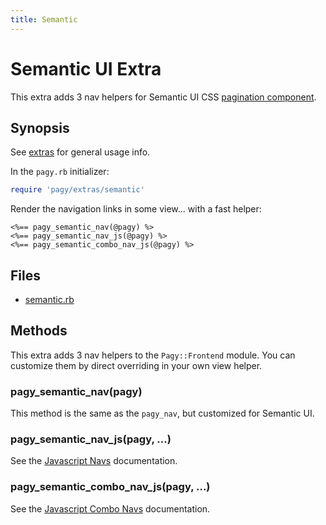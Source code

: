 ```yaml
---
title: Semantic
---
```

# Semantic UI Extra

This extra adds 3 nav helpers for Semantic UI CSS [pagination component](https://semantic-ui.com/collections/menu.html#pagination).

## Synopsis

See [extras](../extras.md) for general usage info.

In the `pagy.rb` initializer:

```ruby
require 'pagy/extras/semantic'
```

Render the navigation links in some view...
with a fast helper:

```erb
<%== pagy_semantic_nav(@pagy) %>
<%== pagy_semantic_nav_js(@pagy) %>
<%== pagy_semantic_combo_nav_js(@pagy) %>
```

## Files

- [semantic.rb](https://github.com/ddnexus/pagy/blob/master/lib/pagy/extras/semantic.rb)

## Methods

This extra adds 3 nav helpers to the `Pagy::Frontend` module. You can customize them by direct overriding in your own view helper.

### pagy_semantic_nav(pagy)

This method is the same as the `pagy_nav`, but customized for Semantic UI.

### pagy_semantic_nav_js(pagy, ...)

See the [Javascript Navs](../api/javascript.md#javascript-navs) documentation.

### pagy_semantic_combo_nav_js(pagy, ...)

See the [Javascript Combo Navs](../api/javascript.md#javascript-combo-navs) documentation.
